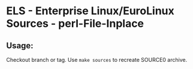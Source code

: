# ELS - Enterprise Linux/EuroLinux Sources - perl-File-Inplace
 
## Usage:
  Checkout branch or tag. Use `make sources` to recreate  SOURCE0 archive.
